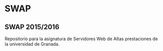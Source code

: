 # SWAP
## SWAP 2015/2016
Repositorio para la asignatura de Servidores Web de Altas prestaciones de la universidad de Granada.
